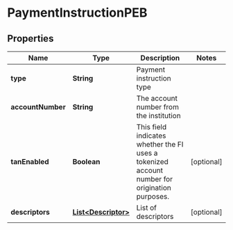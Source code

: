 

# PaymentInstructionPEB


## Properties

| Name | Type | Description | Notes |
|------------ | ------------- | ------------- | -------------|
|**type** | **String** | Payment instruction type |  |
|**accountNumber** | **String** | The account number from the institution |  |
|**tanEnabled** | **Boolean** | This field indicates whether the FI uses a tokenized account number for origination purposes. |  [optional] |
|**descriptors** | [**List&lt;Descriptor&gt;**](Descriptor.md) | List of descriptors |  [optional] |



